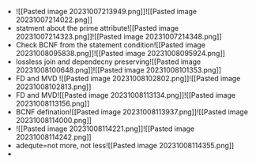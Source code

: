 - ![[Pasted image 20231007213949.png]]![[Pasted image 20231007214022.png]]
- statment about the prime attribute![[Pasted image 20231007214323.png]]![[Pasted image 20231007214348.png]]
- Check BCNF from the statement condition![[Pasted image 20231008095838.png]]![[Pasted image 20231008095924.png]]
- lossless join and dependecny preserving![[Pasted image 20231008100648.png]]![[Pasted image 20231008101353.png]]
- FD and MVD ![[Pasted image 20231008102802.png]]![[Pasted image 20231008102813.png]]
- FD and MVD![[Pasted image 20231008113134.png]]![[Pasted image 20231008113156.png]]
- BCNF defination![[Pasted image 20231008113937.png]]![[Pasted image 20231008114000.png]]
- ![[Pasted image 20231008114221.png]]![[Pasted image 20231008114242.png]]
- adequte=not more, not less![[Pasted image 20231008114355.png]]
- 